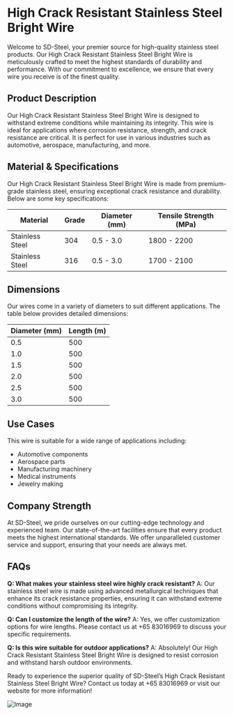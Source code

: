 # High Crack Resistant Stainless Steel Bright Wire

Welcome to SD-Steel, your premier source for high-quality stainless steel products. Our High Crack Resistant Stainless Steel Bright Wire is meticulously crafted to meet the highest standards of durability and performance. With our commitment to excellence, we ensure that every wire you receive is of the finest quality.

## Product Description
Our High Crack Resistant Stainless Steel Bright Wire is designed to withstand extreme conditions while maintaining its integrity. This wire is ideal for applications where corrosion resistance, strength, and crack resistance are critical. It is perfect for use in various industries such as automotive, aerospace, manufacturing, and more.

## Material & Specifications
Our High Crack Resistant Stainless Steel Bright Wire is made from premium-grade stainless steel, ensuring exceptional crack resistance and durability. Below are some key specifications:

| **Material** | **Grade** | **Diameter (mm)** | **Tensile Strength (MPa)** |
|--------------|-----------|--------------------|----------------------------|
| Stainless Steel | 304 | 0.5 - 3.0 | 1800 - 2200 |
| Stainless Steel | 316 | 0.5 - 3.0 | 1700 - 2100 |

## Dimensions
Our wires come in a variety of diameters to suit different applications. The table below provides detailed dimensions:

| **Diameter (mm)** | **Length (m)** |
|-------------------|----------------|
| 0.5               | 500            |
| 1.0               | 500            |
| 1.5               | 500            |
| 2.0               | 500            |
| 2.5               | 500            |
| 3.0               | 500            |

## Use Cases
This wire is suitable for a wide range of applications including:
- Automotive components
- Aerospace parts
- Manufacturing machinery
- Medical instruments
- Jewelry making

## Company Strength
At SD-Steel, we pride ourselves on our cutting-edge technology and experienced team. Our state-of-the-art facilities ensure that every product meets the highest international standards. We offer unparalleled customer service and support, ensuring that your needs are always met.

## FAQs
**Q: What makes your stainless steel wire highly crack resistant?**
A: Our stainless steel wire is made using advanced metallurgical techniques that enhance its crack resistance properties, ensuring it can withstand extreme conditions without compromising its integrity.

**Q: Can I customize the length of the wire?**
A: Yes, we offer customization options for wire lengths. Please contact us at +65 83016969 to discuss your specific requirements.

**Q: Is this wire suitable for outdoor applications?**
A: Absolutely! Our High Crack Resistant Stainless Steel Bright Wire is designed to resist corrosion and withstand harsh outdoor environments.

Ready to experience the superior quality of SD-Steel’s High Crack Resistant Stainless Steel Bright Wire? Contact us today at +65 83016969 or visit our website for more information!

![Image](https://github.com/user-attachments/assets/2567258e-e124-4816-932d-1809bd27ef0b)